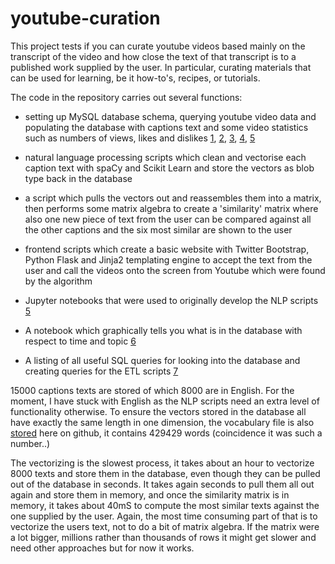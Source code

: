 # youtube-curation

This project tests if you can curate youtube videos based mainly on the transcript of the video and how close the text of that transcript is to a published work supplied by the user. In particular, curating materials that can be used for learning, be it how-to's, recipes, or tutorials. 

The code in the repository carries out several functions:
* setting up MySQL database schema, querying youtube video data and populating the database with captions text and some video statistics such as numbers of views, likes and dislikes [1](https://github.com/aktivkohle/youtube-curation/blob/master/searchAPIandLoad_ProductionVersion.py), [2](https://github.com/aktivkohle/youtube-curation/blob/master/PullIDsfromSQL_RetrieveLikesDislikes.py), [3](https://github.com/aktivkohle/youtube-curation/blob/master/captionsYoutube_dl_SQL.py), [4](https://github.com/aktivkohle/youtube-curation/blob/master/wordCountColumn.py), [5](https://github.com/aktivkohle/youtube-curation/blob/master/runAll.py)
* natural language processing scripts which clean and vectorise each caption text with spaCy and Scikit Learn and store the vectors as blob type back in the database
* a script which pulls the vectors out and reassembles them into a matrix, then performs some matrix algebra to create a 'similarity' matrix where also one new piece of text from the user can be compared against all the other captions and  the six most similar are shown to the user
* frontend scripts which create a basic website with Twitter Bootstrap, Python Flask and Jinja2 templating engine to accept the text from the user and call the videos onto the screen from Youtube which were found by the algorithm


* Jupyter notebooks that were used to originally develop the NLP scripts [5](https://github.com/aktivkohle/youtube-curation/blob/master/notebooks/TextbooksAndCaptions_Similarity.ipynb)
* A notebook which graphically tells you what is in the database with respect to time and topic [6](https://github.com/aktivkohle/youtube-curation/blob/master/notebooks/whatsInThere.ipynb)
* A listing of all useful SQL queries for looking into the database and creating queries for the ETL scripts [7](https://github.com/aktivkohle/youtube-curation/blob/master/usefulQueries.sql)

15000 captions texts are stored of which 8000 are in English. For the moment, I have stuck with English as the NLP scripts need an extra level of functionality otherwise. To ensure the vectors stored in the database all have exactly the same length in one dimension, the vocabulary file is also [stored](https://github.com/aktivkohle/youtube-curation/blob/master/vocab_from_allEnglish_captions_and_some_texts.pickle) here on github, it contains 429429 words (coincidence it was such a number..)

The vectorizing is the slowest process, it takes about an hour to vectorize 8000 texts and store them in the database, even though they can be pulled out of the database in seconds. It takes again seconds to pull them all out again and store them in memory, and once the similarity matrix is in memory, it takes about 40mS to compute the most similar texts against the one supplied by the user. Again, the most time consuming part of that is to vectorize the users text, not to do a bit of matrix algebra. If the matrix were a lot bigger, millions rather than thousands of rows it might get slower and need other approaches but for now it works. 